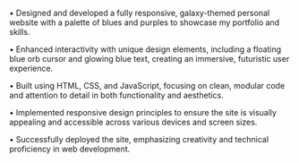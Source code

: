 • Designed and developed a fully responsive, galaxy-themed personal website with a palette of blues and purples to showcase my portfolio and skills.

• Enhanced interactivity with unique design elements, including a floating blue orb cursor and glowing blue text, creating an immersive, futuristic user experience.

• Built using HTML, CSS, and JavaScript, focusing on clean, modular code and attention to detail in both functionality and aesthetics.

• Implemented responsive design principles to ensure the site is visually appealing and accessible across various devices and screen sizes.

• Successfully deployed the site, emphasizing creativity and technical proficiency in web development.
